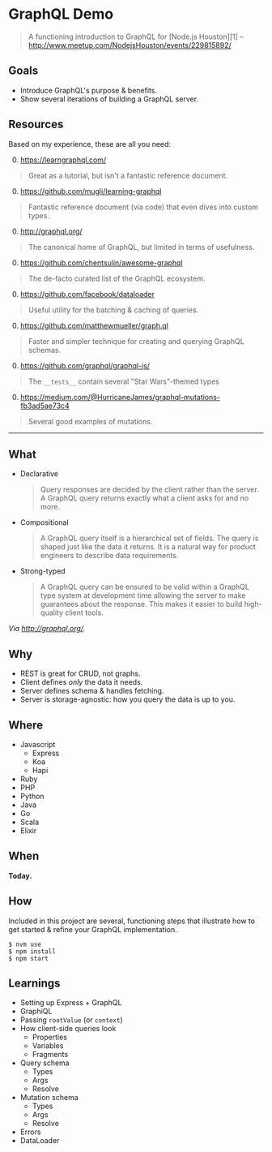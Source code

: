 # GraphQL Demo

> A functioning introduction to GraphQL for [Node.js Houston][1]
> – <http://www.meetup.com/NodejsHouston/events/229815892/>


## Goals

- Introduce GraphQL's purpose & benefits.
- Show several iterations of building a GraphQL server.


## Resources

Based on my experience, these are all you need:

0. https://learngraphql.com/
  > Great as a tutorial, but isn't a fantastic reference document.

0. https://github.com/mugli/learning-graphql
  > Fantastic reference document (via code) that even dives into custom types.

0. http://graphql.org/
  > The canonical home of GraphQL, but limited in terms of usefulness.

0. https://github.com/chentsulin/awesome-graphql
  > The de-facto curated list of the GraphQL ecosystem.

0. https://github.com/facebook/dataloader
  > Useful utility for the batching & caching of queries.

0. https://github.com/matthewmueller/graph.ql
  > Faster and simpler technique for creating and querying GraphQL schemas.

0. https://github.com/graphql/graphql-js/
  > The `__tests__` contain several "Star Wars"-themed types

0. https://medium.com/@HurricaneJames/graphql-mutations-fb3ad5ae73c4
  > Several good examples of mutations.

- - -


## What

- Declarative

  > Query responses are decided by the client rather than the server. A GraphQL query returns exactly what a client asks for and no more.

- Compositional

  > A GraphQL query itself is a hierarchical set of fields. The query is shaped just like the data it returns. It is a natural way for product engineers to describe data requirements.

- Strong-typed

  > A GraphQL query can be ensured to be valid within a GraphQL type system at development time allowing the server to make guarantees about the response. This makes it easier to build high-quality client tools.


_Via <http://graphql.org/>._


## Why

- REST is great for CRUD, not graphs.
- Client defines _only_ the data it needs.
- Server defines schema & handles fetching.
- Server is storage-agnostic: how you query the data is up to you.


## Where

- Javascript
  - Express
  - Koa
  - Hapi
- Ruby
- PHP
- Python
- Java
- Go
- Scala
- Elixir


## When

**Today.**


## How

Included in this project are several, functioning steps that illustrate
how to get started & refine your GraphQL implementation.


```shell
$ nvm use
$ npm install
$ npm start
```

## Learnings

- Setting up Express + GraphQL
- GraphiQL
- Passing `rootValue` (or `context`)
- How client-side queries look
  - Properties
  - Variables
  - Fragments
- Query schema
  - Types
  - Args
  - Resolve
- Mutation schema
  - Types
  - Args
  - Resolve
- Errors
- DataLoader



[0]: http://www.meetup.com/NodejsHouston/
